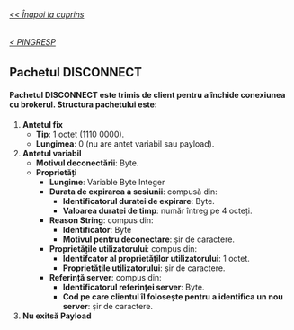 ###### [<< Înapoi la cuprins](../Cuprins.md)

######  [< PINGRESP](16.%20PINGRESP.md) 
## Pachetul DISCONNECT
#### Pachetul DISCONNECT este trimis de client pentru a închide conexiunea cu brokerul. Structura pachetului este:

1. **Antetul fix**
    - **Tip**: 1 octet (1110 0000).
    - **Lungimea**: 0 (nu are antet variabil sau payload).
2. **Antetul variabil**
    - **Motivul deconectării**: Byte.
    - **Proprietăți**
        - **Lungime**: Variable Byte Integer
        - **Durata de expirarea a sesiunii**: compusă din:
            - **Identificatorul duratei de expirare**:  Byte.
            - **Valoarea duratei de timp**: număr întreg pe 4 octeți.
        - **Reason String**: compus din:
            - **Identificator**: Byte
            - **Motivul pentru deconectare**: șir de caractere.
        - **Proprietățile utilizatorului**: compus din:
            - **Identifcator al proprietăților utilizatorului**: 1 octet.
            - **Proprietățile utilizatorului**: șir de caractere.
        - **Referință server**: compus din:
            - **Identificatorul referinței server**: Byte.
            - **Cod pe care clientul îl folosește pentru a identifica un nou server**: șir de caractere.  
3. **Nu exitsă Payload**